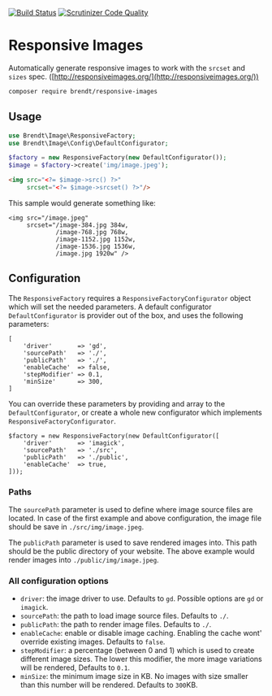 [![Build Status](https://scrutinizer-ci.com/g/brendt/responsive-images/badges/build.png?b=master)](https://scrutinizer-ci.com/g/brendt/responsive-images/build-status/master) [![Scrutinizer Code Quality](https://scrutinizer-ci.com/g/brendt/responsive-images/badges/quality-score.png?b=master)](https://scrutinizer-ci.com/g/brendt/responsive-images/?branch=master)

# Responsive Images

Automatically generate responsive images to work with the `srcset` and `sizes` spec. ([http://responsiveimages.org/](http://responsiveimages.org/))

```sh
composer require brendt/responsive-images
```

## Usage

```php
use Brendt\Image\ResponsiveFactory;
use Brendt\Image\Config\DefaultConfigurator;

$factory = new ResponsiveFactory(new DefaultConfigurator());
$image = $factory->create('img/image.jpeg');
```

```html
<img src="<?= $image->src() ?>" 
     srcset="<?= $image->srcset() ?>"/>
```

This sample would generate something like:

```hmtl
<img src="/image.jpeg" 
     srcset="/image-384.jpg 384w,
             /image-768.jpg 768w,
             /image-1152.jpg 1152w,
             /image-1536.jpg 1536w,
             /image.jpg 1920w" />
```

## Configuration

The `ResponsiveFactory` requires a `ResponsiveFactoryConfigurator` object which will set the needed parameters. 
A default configurator `DefaultConfigurator` is provider out of the box, and uses the following parameters:
 
```
[
    'driver'       => 'gd',
    'sourcePath'   => './',
    'publicPath'   => './',
    'enableCache'  => false,
    'stepModifier' => 0.1,
    'minSize'      => 300,
]
```

You can override these parameters by providing and array to the `DefaultConfigurator`, 
or create a whole new configurator which implements `ResponsiveFactoryConfigurator`.

```
$factory = new ResponsiveFactory(new DefaultConfigurator([
    'driver'       => 'imagick',
    'sourcePath'   => './src',
    'publicPath'   => './public',
    'enableCache'  => true,
]));
```

### Paths

The `sourcePath` parameter is used to define where image source files are located. 
In case of the first example and above configuration, the image file should be save in `./src/img/image.jpeg`.

The `publicPath` parameter is used to save rendered images into. This path should be the public directory of your website.
The above example would render images into `./public/img/image.jpeg`. 

### All configuration options

- `driver`: the image driver to use. Defaults to `gd`. Possible options are `gd` or `imagick`.
- `sourcePath`: the path to load image source files. Defaults to `./`.
- `publicPath`: the path to render image files. Defaults to `./`.
- `enableCache`: enable or disable image caching. Enabling the cache wont' override existing images. Defaults to `false`.
- `stepModifier`: a percentage (between 0 and 1) which is used to create different image sizes. 
The lower this modifier, the more image variations will be rendered, Defaults to `0.1`.
- `minSize`: the minimum image size in KB. No images with  size smaller than this number will be rendered. Defaults to `300`KB.

